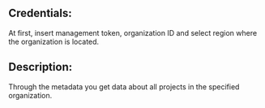 ## Credentials:
At first, insert management token, organization ID and select region where the organization is located.

## Description:
Through the metadata you get data about all projects in the specified organization.
